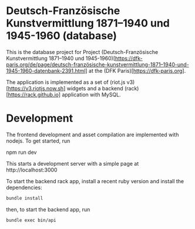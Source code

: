 # Deutsch-Französische Kunstvermittlung 1871–1940 und 1945-1960 (database)

This is the database project for Project (Deutsch-Französische Kunstvermittlung
1871–1940 und 1945-1960)[https://dfk-paris.org/de/page/deutsch-französische-kunstvermittlung-1871–1940-und-1945-1960-datenbank-2391.html]
at the (DFK Paris)[https://dfk-paris.org].

The application is implemented as a set of (riot.js v3)[https://v3.riotjs.now.sh] widgets and a backend (rack)[https://rack.github.io]
application with MySQL.

# Development

The frontend development and asset compilation are implemented with nodejs. To
get started, run

 npm run dev

This starts a development server with a simple page at http://localhost:3000

To start the backend rack app, install a recent ruby version and install the
dependencies:

~~~bash
bundle install
~~~

then, to start the backend app, run

~~~bash
bundle exec bin/api
~~~
